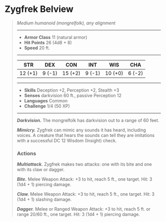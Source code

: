 # Zygfrek Belview
>*Medium humanoid (mongrelfolk), any alignment*
>___
>- **Armor Class** 11 (natural armor)
>- **Hit Points** 26 (4d8 + 8)
>- **Speed** 20 ft.
>___
>|STR|DEX|CON|INT|WIS|CHA|
>|:---:|:---:|:---:|:---:|:---:|:---:|
>|12 (+1)|9 (-1)|15 (+2)|9 (-1)|10 (+0)|6 (-2)|
>___
>- **Skills** Deception +2, Perception +2, Stealth +3
>- **Senses** darkvision 60 ft., passive Perception 12
>- **Languages** Common
>- **Challenge** 1/4 (50 XP)
>___
>***Darkvision.*** The mongrelfolk has darkvision out to a range of 60 feet.  
>
>***Mimicry.*** Zygfrek can mimic any sounds it has heard, including voices. A creature that hears the sounds can tell they are imitations with a successful DC 12 Wisdom (Insight) check.  
>
>### Actions
>***Multiattack.*** Zygfrek makes two attacks: one with its bite and one with its claw or dagger.  
>
>***Bite.*** Melee Weapon Attack: +3 to hit, reach 5 ft., one target. Hit: 3 (1d4 + 1) piercing damage.  
>
>***Claw.*** Melee Weapon Attack: +3 to hit, reach 5 ft., one target. Hit: 3 (1d4 + 1) slashing damage.  
>
>***Dagger.*** Melee  or Ranged Weapon Attack: +3 to hit, reach 5 ft. or range 20/60 ft., one target. Hit: 3 (1d4 + 1) piercing damage.